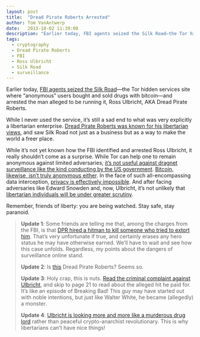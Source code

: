 ```yaml
---
layout: post
title:  "Dread Pirate Roberts Arrested"
author: Tom VanAntwerp
date:   2013-10-02 11:39:00
description: "Earlier today, FBI agents seized the Silk Road—the Tor hidden services site where “anonymous” users bought and sold drugs with bitcoin—and arrested the man alleged to be running it, Ross Ulbricht, AKA Dread Pirate Roberts."
tags:
  - cryptography
  - Dread Pirate Roberts
  - FBI
  - Ross Ulbricht
  - Silk Road
  - surveillance
---
```

Earlier today, [FBI agents seized the Silk Road](http://arstechnica.com/tech-policy/2013/10/feds-shut-down-silk-road-arrest-alleged-admin-dread-pirate-roberts/)—the Tor hidden services site where “anonymous” users bought and sold drugs with bitcoin—and arrested the man alleged to be running it, Ross Ulbricht, AKA Dread Pirate Roberts.

While I never used the service, it’s still a sad end to what was very explicitly a libertarian enterprise. [Dread Pirate Roberts was known for his libertarian views](/the-political-philosophy-of-a-crypto-kingpin/), and saw Silk Road not just as a business but as a way to make the world a freer place.

While it’s not yet known how the FBI identified and arrested Ross Ulbricht, it really shouldn’t come as a surprise. While Tor can help one to remain anonymous against limited adversaries, [it’s not useful against dragnet surveillance like the kind conducting by the US government](http://motherboard.vice.com/blog/tor-is-less-anonymous-than-you-think). [Bitcoin, likewise, isn’t truly anonymous either](http://www.businessweek.com/articles/2013-08-27/bitcoin-may-not-be-so-anonymous-after-all). In the face of such all-encompassing data interception, [privacy is effectively impossible](/the-end-of-all-secrets/). And after facing adversaries like Edward Snowden and, now, Ulbricht, it’s not unlikely that [libertarian individuals will be under greater scrutiny](/will-libertarians-be-the-nsas-next-targets/).

Remember, friends of liberty: you are being watched. Stay safe, stay paranoid.

> **Update 1**: Some friends are telling me that, among the charges from the FBI, is that [DPR hired a hitman to kill someone who tried to extort him](http://www.forbes.com/sites/alexkonrad/2013/10/02/feds-shut-down-silk-road-owner-known-as-dread-pirate-roberts-arrested/). That’s very unfortunate if true, and certainly erases any hero status he may have otherwise earned. We’ll have to wait and see how this case unfolds. Regardless, my points about the dangers of surveillance online stand.
>
> **Update 2**: Is [this](https://www.facebook.com/rossulbricht) Dread Pirate Roberts? Seems so.
>
> **Update 3**: Holy crap, this is nuts. [Read the criminal complaint against Ulbricht](http://www.scribd.com/doc/172764080/Ulbricht-Criminal-Complaint), and skip to page 21 to read about the alleged hit he paid for. It’s like an episode of Breaking Bad! This guy may have started out with noble intentions, but just like Walter White, he became (allegedly) a monster.
>
> **Update 4**: [Ulbricht is looking more and more like a murderous drug lord](http://arstechnica.com/tech-policy/2013/10/feds-silkroad-boss-paid-80000-for-snitchs-murder-and-torture/) rather than peaceful crypto-anarchist revolutionary. This is why libertarians can’t have nice things!
